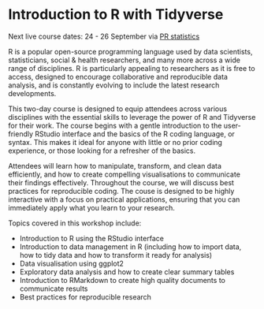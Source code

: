 # Introduction to R with Tidyverse

Next live course dates: 24 - 26 September via [PR statistics](https://www.prstats.org/course/introduction-to-r-using-tidyverse-tidy01/)

R is a popular open-source programming language used by data scientists, statisticians, social & health researchers, and many more across a wide range of disciplines. R is particularly appealing to researchers as it is free to access, designed to encourage collaborative and reproducible data analysis, and is constantly evolving to include the latest research developments. 

This two-day course is designed to equip attendees across various disciplines with the essential skills to leverage the power of R and Tidyverse for their work. The course begins with a gentle introduction to the user-friendly RStudio interface and the basics of the R coding language, or syntax. This makes it ideal for anyone with little or no prior coding experience, or those looking for a refresher of the basics. 

Attendees will learn how to manipulate, transform, and clean data efficiently, and how to create compelling visualisations to communicate their findings effectively. Throughout the course, we will discuss best practices for reproducible coding. The couse is designed to be highly interactive with a focus on practical applications, ensuring that you can immediately apply what you learn to your research. 

Topics covered in this workshop include:
- Introduction to R using the RStudio interface
- Introduction to data management in R (including how to import data, how to tidy data and how to transform it ready for analysis)
- Data visualisation using ggplot2
- Exploratory data analysis and how to create clear summary tables
- Introduction to RMarkdown to create high quality documents to communicate results
- Best practices for reproducible research


